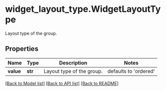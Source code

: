 # widget_layout_type.WidgetLayoutType

Layout type of the group.
## Properties
Name | Type | Description | Notes
------------ | ------------- | ------------- | -------------
**value** | **str** | Layout type of the group. | defaults to 'ordered'

[[Back to Model list]](../README.md#documentation-for-models) [[Back to API list]](../README.md#documentation-for-api-endpoints) [[Back to README]](../README.md)


